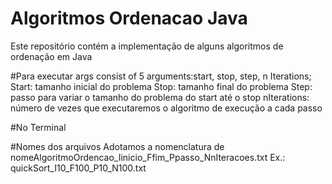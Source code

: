 ﻿# Algoritmos Ordenacao Java
Este repositório contém a implementação de alguns algoritmos de ordenação em Java

#Para executar
args consist of 5 arguments:start, stop, step, n Iterations;
Start: tamanho inicial do problema
Stop: tamanho final do problema
Step: passo para variar o tamanho do problema do start até o stop
nIterations: número de vezes que executaremos o algoritmo de execução a cada passo

#No Terminal


#Nomes dos arquivos
Adotamos a nomenclatura de nomeAlgoritmoOrdencao_Iinicio_Ffim_Ppasso_NnIteracoes.txt
Ex.: quickSort_I10_F100_P10_N100.txt

